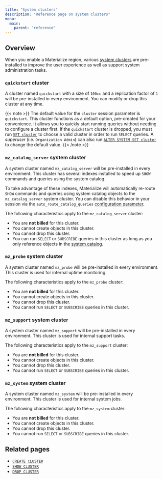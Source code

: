 ```yaml
---
title: "System clusters"
description: "Reference page on system clusters"
menu:
  main:
    parent: "reference"
---
```


## Overview

When you enable a Materialize region, various [system
clusters](/sql/system-clusters/) are pre-installed to improve the user
experience as well as support system administration tasks.

### `quickstart` cluster

A cluster named `quickstart` with a size of `100cc` and a replication factor of
`1` will be pre-installed in every environment. You can modify or drop this
cluster at any time.

{{< note >}}
The default value for the `cluster` session parameter is `quickstart`.
This cluster functions as a default option, pre-created for your convenience.
It allows you to quickly start running queries without needing to configure a cluster first.
If the `quickstart` cluster is dropped, you must run [`SET cluster`](/sql/select/#ad-hoc-queries)
to choose a valid cluster in order to run `SELECT` queries. A _superuser_ (i.e. `Organization Admin`)
can also run [`ALTER SYSTEM SET cluster`](/sql/alter-system-set) to change the
default value.
{{< /note >}}

### `mz_catalog_server` system cluster

A system cluster named `mz_catalog_server` will be pre-installed in every
environment. This cluster has several indexes installed to speed up `SHOW`
commands and queries using the system catalog.

To take advantage of these indexes, Materialize will automatically re-route
`SHOW` commands and queries using system catalog objects to the
`mz_catalog_server` system cluster. You can disable this behavior in
your session via the `auto_route_catalog_queries`
[configuration parameter](/sql/show/#other-configuration-parameters).

The following characteristics apply to the `mz_catalog_server` cluster:

  * You are **not billed** for this cluster.
  * You cannot create objects in this cluster.
  * You cannot drop this cluster.
  * You can run `SELECT` or `SUBSCRIBE` queries in this cluster as long
    as you only reference objects in the [system catalog](/sql/system-catalog/).

### `mz_probe` system cluster

A system cluster named `mz_probe` will be pre-installed in every environment.
This cluster is used for internal uptime monitoring.

The following characteristics apply to the `mz_probe` cluster:

  * You are **not billed** for this cluster.
  * You cannot create objects in this cluster.
  * You cannot drop this cluster.
  * You cannot run `SELECT` or `SUBSCRIBE` queries in this cluster.

### `mz_support` system cluster

A system cluster named `mz_support` will be pre-installed in every environment.
This cluster is used for internal support tasks.

The following characteristics apply to the `mz_support` cluster:

  * You are **not billed** for this cluster.
  * You cannot create objects in this cluster.
  * You cannot drop this cluster.
  * You cannot run `SELECT` or `SUBSCRIBE` queries in this cluster.

### `mz_system` system cluster

A system cluster named `mz_system` will be pre-installed in every environment.
This cluster is used for internal system jobs.

The following characteristics apply to the `mz_system` cluster:

  * You are **not billed** for this cluster.
  * You cannot create objects in this cluster.
  * You cannot drop this cluster.
  * You cannot run `SELECT` or `SUBSCRIBE` queries in this cluster.


## Related pages

- [`CREATE CLUSTER`](/sql/create-cluster)
- [`SHOW CLUSTER`](/sql/show-clusters)
- [`DROP CLUSTER`](/sql/drop-cluster)
